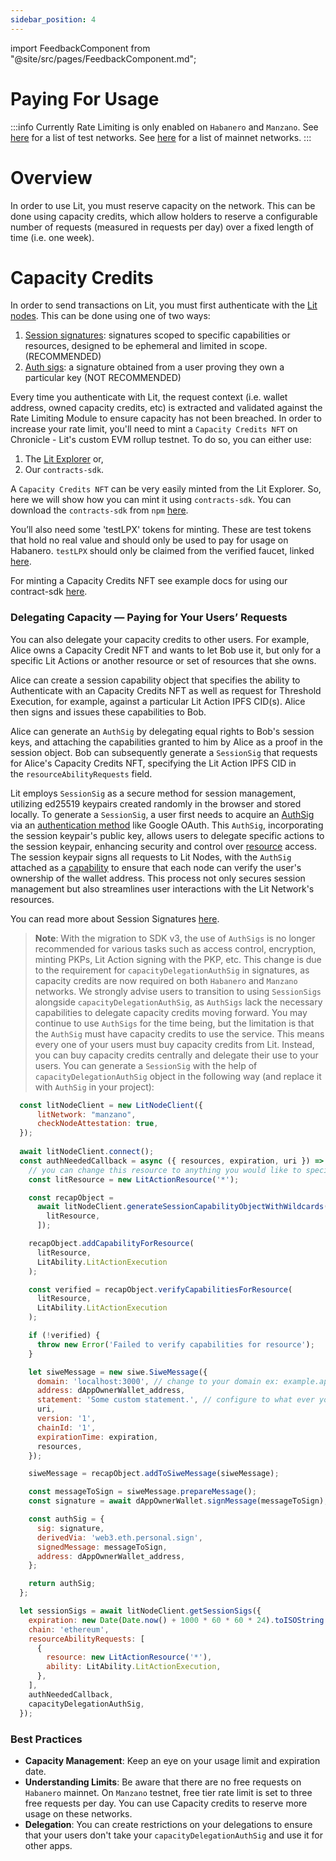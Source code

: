 ```yaml
---
sidebar_position: 4
---
```


import FeedbackComponent from "@site/src/pages/FeedbackComponent.md";

# Paying For Usage 

:::info
Currently Rate Limiting is only enabled on `Habanero` and `Manzano`.
See [here](../network/networks/testnet) for a list of test networks.
See [here](../network/networks/mainnet) for a list of mainnet networks.
:::

# Overview

In order to use Lit, you must reserve capacity on the network. This can be done using capacity credits, which allow holders to reserve a configurable number of requests (measured in requests per day) over a fixed length of time (i.e. one week).

# **Capacity Credits**

In order to send transactions on Lit, you must first authenticate with the [Lit nodes](../sdk/authentication/overview). This can be done using one of two ways:

1. [Session signatures](../sdk/authentication/session-sigs/intro): signatures scoped to specific capabilities or resources, designed to be ephemeral and limited in scope. (RECOMMENDED)
2. [Auth sigs](../sdk/authentication/auth-sig): a signature obtained from a user proving they own a particular key (NOT RECOMMENDED)

Every time you authenticate with Lit, the request context (i.e. wallet address, owned capacity credits, etc) is extracted and validated against the Rate Limiting Module to ensure capacity has not been breached. In order to increase your rate limit, you'll need to mint a `Capacity Credits NFT` on Chronicle - Lit's custom EVM rollup testnet. To do so, you can either use:
1. The [Lit  Explorer](https://explorer.litprotocol.com/get-credits) or,
2. Our `contracts-sdk`.

A `Capacity Credits NFT` can be very easily minted from the Lit Explorer. So, here we will show how you can mint it using `contracts-sdk`. You can download the `contracts-sdk` from `npm` [here](https://www.npmjs.com/package/@lit-protocol/contracts-sdk).

You’ll also need some 'testLPX' tokens for minting. These are test tokens that hold no real value and should only be used to pay for usage on Habanero. `testLPX` should only be claimed from the verified faucet, linked [here](https://faucet.litprotocol.com/).

For minting a Capacity Credits NFT see example docs for using our contract-sdk [here](../sdk/capacity-credits#minting-capacity-credits).

### **Delegating Capacity — Paying for Your Users’ Requests**
You can also delegate your capacity credits to other users. For example, Alice owns a Capacity Credit NFT and wants to let Bob use it, but only for a specific Lit Actions or another resource or set of resources that she owns.

Alice can create a session capability object that specifies the ability to Authenticate with an Capacity Credits NFT as well as request for Threshold Execution, for example, against a particular Lit Action IPFS CID(s). Alice then signs and issues these capabilities to Bob.

Alice can generate an `AuthSig` by delegating equal rights to Bob's session keys, and attaching the capabilities granted to him by Alice as a proof in the session object. Bob can subsequently generate a `SessionSig` that requests for Alice's Capacity Credits NFT, specifying the Lit Action IPFS CID in the `resourceAbilityRequests` field.

Lit employs `SessionSig` as a secure method for session management, utilizing ed25519 keypairs created randomly in the browser and stored locally. To generate a `SessionSig`, a user first needs to acquire an [AuthSig](../sdk/authentication/auth-sig.md) via an [authentication method](../sdk/wallets/auth-methods) like Google OAuth. This `AuthSig`, incorporating the session keypair's public key, allows users to delegate specific actions to the session keypair, enhancing security and control over [resource](../sdk/authentication/session-sigs/resources-and-abilities.md) access. The session keypair signs all requests to Lit Nodes, with the `AuthSig` attached as a [capability](../sdk/authentication/session-sigs/capability-objects.md) to ensure that each node can verify the user's ownership of the wallet address. This process not only secures session management but also streamlines user interactions with the Lit Network's resources. 

You can read more about Session Signatures [here](../sdk/authentication/session-sigs/intro.md).

>**Note**: With the migration to SDK v3, the use of `AuthSigs` is no longer recommended for various tasks such as access control, encryption, minting PKPs, Lit Action signing with the PKP, etc. This change is due to the requirement for `capacityDelegationAuthSig` in signatures, as capacity credits are now required on both `Habanero` and `Manzano` networks. We strongly advise users to transition to using `SessionSigs` alongside `capacityDelegationAuthSig`, as `AuthSigs` lack the necessary capabilities to delegate capacity credits moving forward.  You may continue to use `AuthSigs` for the time being, but the limitation is that the `AuthSig` must have capacity credits to use the service.  This means every one of your users must buy capacity credits from Lit.  Instead, you can buy capacity credits centrally and delegate their use to your users. You can generate a `SessionSig` with the help of `capacityDelegationAuthSig` object in the following way (and replace it with `AuthSig` in your project):


```javascript
  const litNodeClient = new LitNodeClient({
      litNetwork: "manzano",
      checkNodeAttestation: true,
  });
  
  await litNodeClient.connect();
  const authNeededCallback = async ({ resources, expiration, uri }) => {
    // you can change this resource to anything you would like to specify
    const litResource = new LitActionResource('*');

    const recapObject =
      await litNodeClient.generateSessionCapabilityObjectWithWildcards([
        litResource,
      ]);

    recapObject.addCapabilityForResource(
      litResource,
      LitAbility.LitActionExecution
    );

    const verified = recapObject.verifyCapabilitiesForResource(
      litResource,
      LitAbility.LitActionExecution
    );

    if (!verified) {
      throw new Error('Failed to verify capabilities for resource');
    }

    let siweMessage = new siwe.SiweMessage({
      domain: 'localhost:3000', // change to your domain ex: example.app.com
      address: dAppOwnerWallet_address,
      statement: 'Some custom statement.', // configure to what ever you would like
      uri,
      version: '1',
      chainId: '1',
      expirationTime: expiration,
      resources,
    });

    siweMessage = recapObject.addToSiweMessage(siweMessage);

    const messageToSign = siweMessage.prepareMessage();
    const signature = await dAppOwnerWallet.signMessage(messageToSign);

    const authSig = {
      sig: signature,
      derivedVia: 'web3.eth.personal.sign',
      signedMessage: messageToSign,
      address: dAppOwnerWallet_address,
    };

    return authSig;
  };

  let sessionSigs = await litNodeClient.getSessionSigs({
    expiration: new Date(Date.now() + 1000 * 60 * 60 * 24).toISOString(), // 24 hours
    chain: 'ethereum',
    resourceAbilityRequests: [
      {
        resource: new LitActionResource('*'),
        ability: LitAbility.LitActionExecution,
      },
    ],
    authNeededCallback,
    capacityDelegationAuthSig,
  });
```


### **Best Practices**

- **Capacity Management**: Keep an eye on your usage limit and expiration date.
- **Understanding Limits**: Be aware that there are no free requests on `Habanero` mainnet. On `Manzano` testnet, free tier rate limit is set to three free requests per day. You can use Capacity credits to reserve more usage on these networks.
- **Delegation**: You can create restrictions on your delegations to ensure that your users don't take your `capacityDelegationAuthSig` and use it for other apps.

<FeedbackComponent/>
